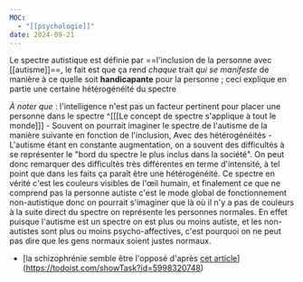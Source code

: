 ```yaml
---
MOC:
  - "[[psychologie]]"
date: 2024-09-21
---
```

Le spectre autistique est définie par ==l'inclusion de la personne avec [[autisme]]==, le fait est que ça rend *chaque* trait *qui se manifeste* de manière à ce quelle soit **handicapante** pour la personne ; ceci explique en partie une certaine hétérogénéité du spectre

*À noter que* : l'intelligence n'est pas un facteur pertinent pour placer une personne dans le spectre ^[[[Le concept de spectre s'applique à tout le monde]]]
	- Souvent on pourrait imaginer le spectre de l'autisme de la manière suivante en fonction de l'inclusion, Avec des hétérogénéités
	- L'autisme étant en constante augmentation, on a souvent des difficultés à se représenter le "bord du spectre le plus inclus dans la société". On peut donc remarquer des difficultés très différentes en terme d'intensité, à tel point que dans les faits ça paraît être une hétérogénéité.
Ce spectre en vérité c'est les couleurs visibles de l'œil humain, et finalement ce que ne comprend pas la personne autiste c'est le mode global de fonctionnement non-autistique donc on pourrait s'imaginer que là où il n'y a pas de couleurs à la suite direct du spectre on représente les personnes normales. En effet puisque l'autisme est un spectre on est plus ou moins autiste, et les non-autistes sont plus ou moins psycho-affectives, c'est pourquoi on ne peut pas dire que les gens normaux soient justes normaux.
- [la schizophrénie semble être l'opposé d'après [cet article](https://www.ncbi.nlm.nih.gov/pmc/articles/PMC4927579/#s2title)](https://todoist.com/showTask?id=5998320748)
